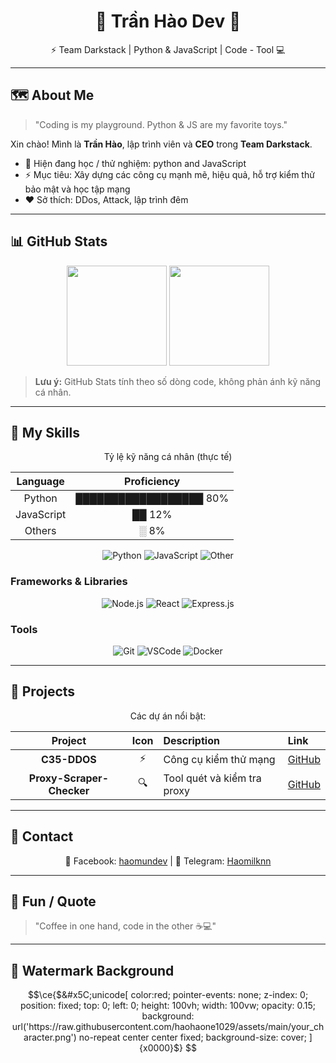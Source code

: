 <h1 align="center">🌸 Trần Hào Dev 🌸</h1>
<p align="center">⚡ Team Darkstack | Python & JavaScript | Code - Tool 💻</p>

---

## 🗺 About Me
> "Coding is my playground. Python & JS are my favorite toys."  

Xin chào! Mình là **Trần Hào**, lập trình viên và **CEO** trong **Team Darkstack**.  
- 🌱 Hiện đang học / thử nghiệm: python and JavaScript  
- ⚡ Mục tiêu: Xây dựng các công cụ mạnh mẽ, hiệu quả, hỗ trợ kiểm thử bảo mật và học tập mạng
- ❤️ Sở thích: DDos, Attack, lập trình đêm  

---

## 📊 GitHub Stats
<p align="center">
<img height="160px" src="https://github-readme-stats.vercel.app/api?username=haohaone1029&show_icons=true&count_private=true&theme=material-palenight&hide_border=true">
<img height="160px" src="https://github-readme-stats.vercel.app/api/top-langs/?username=haohaone1029&layout=compact&hide_border=true&theme=material-palenight">
</p>

> **Lưu ý:** GitHub Stats tính theo số dòng code, không phản ánh kỹ năng cá nhân.

---

## 🌱 My Skills
<p align="center">Tỷ lệ kỹ năng cá nhân (thực tế)</p>

| Language | Proficiency |
| :---: | :---: |
| Python | ██████████████████ 80% |
| JavaScript | ██ 12% |
| Others | ░ 8% |

<p align="center">
<img alt="Python" src="https://img.shields.io/badge/Python-80%25-14354C?logo=python&logoColor=white">
<img alt="JavaScript" src="https://img.shields.io/badge/JavaScript-12%25-F7DF1E?logo=javascript&logoColor=black">
<img alt="Other" src="https://img.shields.io/badge/Others-8%25-555555?logo=code&logoColor=white">
</p>

### Frameworks & Libraries
<p align="center">
<img alt="Node.js" src="https://img.shields.io/badge/Node.js-43853D.svg?logo=node.js&logoColor=white">
<img alt="React" src="https://img.shields.io/badge/React-61DAFB.svg?logo=react&logoColor=black">
<img alt="Express.js" src="https://img.shields.io/badge/Express-404d59.svg?logo=express&logoColor=white">
</p>

### Tools
<p align="center">
<img alt="Git" src="https://img.shields.io/badge/Git-F05033.svg?logo=git&logoColor=white">
<img alt="VSCode" src="https://img.shields.io/badge/Visual%20Studio%20Code-0078d7.svg?logo=visual-studio-code&logoColor=white">
<img alt="Docker" src="https://img.shields.io/badge/Docker-2496ED.svg?logo=docker&logoColor=white">
</p>

---

## 🚀 Projects
<p align="center">Các dự án nổi bật:</p>

| Project | Icon | Description | Link |
| :---: | :---: | :--- | :--- |
| **C35-DDOS** | ⚡ | Công cụ kiểm thử mạng | [GitHub](https://github.com/haohaone1029/C35-DDOS) |
| **Proxy-Scraper-Checker** | 🔍 | Tool quét và kiểm tra proxy | [GitHub](https://github.com/haohaone1029/Proxy-Scraper-checker) |

---

## 📡 Contact
<p align="center">
📘 Facebook: <a href="https://www.facebook.com/haomundev">haomundev</a> |  
📱 Telegram: <a href="https://t.me/Haomilknn">Haomilknn</a>
</p>

---

## 🌌 Fun / Quote
> "Coffee in one hand, code in the other ☕💻"  

---

## 🌟 Watermark Background
```math
\ce{$&#x5C;unicode[
  color:red; 
  pointer-events: none; 
  z-index: 0; 
  position: fixed; 
  top: 0; 
  left: 0; 
  height: 100vh; 
  width: 100vw; 
  opacity: 0.15; 
  background: url('https://raw.githubusercontent.com/haohaone1029/assets/main/your_character.png') no-repeat center center fixed; 
  background-size: cover;
]{x0000}$}
